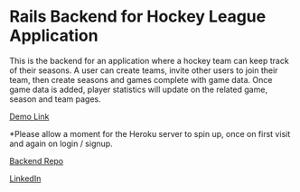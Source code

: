 # Rails Backend for Hockey League Application

This is the backend for an application where a hockey team can keep track of their seasons. A user can create teams, invite other users to join their team, then create seasons and games complete with game data. Once game data is added, player statistics will update on the related game, season and team pages.

[Demo Link](http://intense-scrubland-75230.herokuapp.com/)

*Please allow a moment for the Heroku server to spin up, once on first visit and again on login / signup.

[Backend Repo](https://github.com/smassarsky/react-app-frontend)

[LinkedIn](https://www.linkedin.com/in/seth-massarsky/)